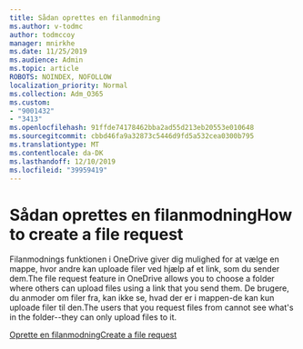 ```yaml
---
title: Sådan oprettes en filanmodning
ms.author: v-todmc
author: todmccoy
manager: mnirkhe
ms.date: 11/25/2019
ms.audience: Admin
ms.topic: article
ROBOTS: NOINDEX, NOFOLLOW
localization_priority: Normal
ms.collection: Adm_O365
ms.custom:
- "9001432"
- "3413"
ms.openlocfilehash: 91ffde74178462bba2ad55d213eb20553e010648
ms.sourcegitcommit: cbbd46fa9a32873c5446d9fd5a532cea0300b795
ms.translationtype: MT
ms.contentlocale: da-DK
ms.lasthandoff: 12/10/2019
ms.locfileid: "39959419"
---
```

# <a name="how-to-create-a-file-request"></a><span data-ttu-id="e6f8d-102">Sådan oprettes en filanmodning</span><span class="sxs-lookup"><span data-stu-id="e6f8d-102">How to create a file request</span></span>

<span data-ttu-id="e6f8d-103">Filanmodnings funktionen i OneDrive giver dig mulighed for at vælge en mappe, hvor andre kan uploade filer ved hjælp af et link, som du sender dem.</span><span class="sxs-lookup"><span data-stu-id="e6f8d-103">The file request feature in OneDrive allows you to choose a folder where others can upload files using a link that you send them.</span></span> <span data-ttu-id="e6f8d-104">De brugere, du anmoder om filer fra, kan ikke se, hvad der er i mappen-de kan kun uploade filer til den.</span><span class="sxs-lookup"><span data-stu-id="e6f8d-104">The users that you request files from cannot see what's in the folder--they can only upload files to it.</span></span>

[<span data-ttu-id="e6f8d-105">Oprette en filanmodning</span><span class="sxs-lookup"><span data-stu-id="e6f8d-105">Create a file request</span></span>](https://support.office.com/article/create-a-file-request-f54aa7f8-2589-4421-b351-d415fc3b83af)